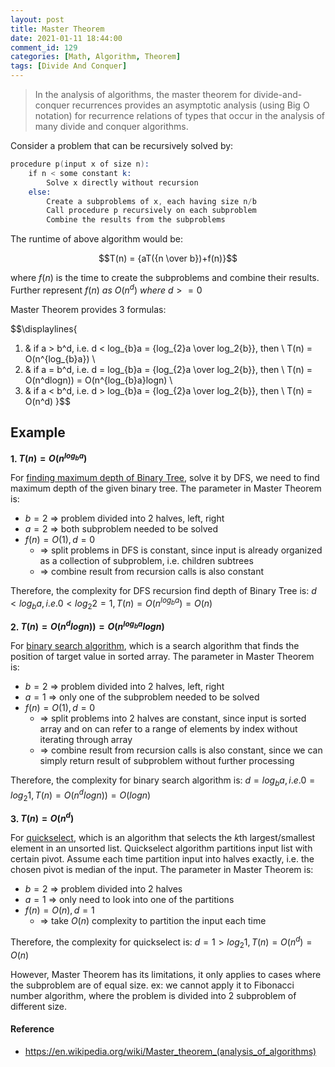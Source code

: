 ```yaml
---
layout: post
title: Master Theorem
date: 2021-01-11 18:44:00
comment_id: 129
categories: [Math, Algorithm, Theorem]
tags: [Divide And Conquer]
---
```


> In the analysis of algorithms, the master theorem for divide-and-conquer recurrences provides an asymptotic analysis (using Big O notation) for recurrence relations of types that occur in the analysis of many divide and conquer algorithms.

Consider a problem that can be recursively solved by:

```s
procedure p(input x of size n):
    if n < some constant k:
        Solve x directly without recursion
    else:
        Create a subproblems of x, each having size n/b
        Call procedure p recursively on each subproblem
        Combine the results from the subproblems
```

The runtime of above algorithm would be:

$$T(n) = {aT({n \over b})+f(n)}$$

where $f(n)$ is the time to create the subproblems and combine their results. Further represent $f(n) \ as \ O(n^d) \ where \ d >= 0$

Master Theorem provides 3 formulas:

$$\displaylines{
1. & if a > b^d, i.e. d < log_{b}a = {log_{2}a \over log_2{b}}, then \ T(n) = O(n^{log_{b}a}) \\
2. & if a = b^d, i.e. d = log_{b}a = {log_{2}a \over log_2{b}}, then \ T(n) = O(n^dlogn)) = O(n^{log_{b}a}logn) \\
3. & if a < b^d, i.e. d > log_{b}a = {log_{2}a \over log_2{b}}, then \ T(n) = O(n^d)
}$$

## Example

**1. $T(n) = O(n^{log_{b}a})$**

For [finding maximum depth of Binary Tree](https://en.wikipedia.org/wiki/Binary_tree), solve it by DFS, we need to find maximum depth of the given binary tree. The parameter in Master Theorem is:

- $b = 2$ => problem divided into 2 halves, left, right
- $a = 2$  => both subproblem needed to be solved
- $f(n) = O(1), d = 0$
  - => split problems in DFS is constant, since input is already organized as a collection of subproblem, i.e. children subtrees
  - => combine result from recursion calls is also constant

Therefore, the complexity for DFS recursion find depth of Binary Tree is: $d < log_{b}a, i.e. 0 < log_{2}2 = 1, T(n) = O(n^{log_{b}a}) = O(n)$

**2. $T(n) = O(n^dlogn)) = O(n^{log_{b}a}logn)$**

For [binary search algorithm](https://en.m.wikipedia.org/wiki/Binary_search_algorithm), which is a search algorithm that finds the position of target value in sorted array. The parameter in Master Theorem is:

- $b = 2$ => problem divided into 2 halves, left, right
- $a = 1$  => only one of the subproblem needed to be solved
- $f(n) = O(1), d = 0$
  - => split problems into 2 halves are constant, since input is sorted array and on can refer to a range of elements by index without iterating through array
  - => combine result from recursion calls is also constant, since we can simply return result of subproblem without further processing 

Therefore, the complexity for binary search algorithm is: $d = log_{b}a, i.e. 0 = log_{2}1, T(n) = O(n^dlogn)) = O(logn)$

**3. $T(n) = O(n^d)$**

For [quickselect](https://en.wikipedia.org/wiki/Quickselect), which is an algorithm that selects the $k$th largest/smallest element in an unsorted list. Quickselect algorithm partitions input list with certain pivot. Assume each time partition input into halves exactly, i.e. the chosen pivot is median of the input. The parameter in Master Theorem is:

- $b = 2$ => problem divided into 2 halves
- $a = 1$  => only need to look into one of the partitions
- $f(n) = O(n), d = 1$
  - => take $O(n)$ complexity to partition the input each time

Therefore, the complexity for quickselect is: $d = 1 > log_{2}1, T(n) = O(n^d) = O(n)$

However, Master Theorem has its limitations, it only applies to cases where the subproblem are of equal size. ex: we cannot apply it to Fibonacci number algorithm, where the problem is divided into 2 subproblem of different size.

#### Reference

- <https://en.wikipedia.org/wiki/Master_theorem_(analysis_of_algorithms)>
